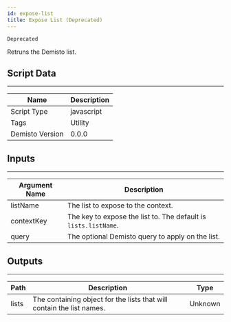 ```yaml
---
id: expose-list
title: Expose List (Deprecated)
---
```


`Deprecated`

Retruns the Demisto list.

## Script Data
---

| **Name** | **Description** |
| --- | --- |
| Script Type | javascript |
| Tags | Utility |
| Demisto Version | 0.0.0 |

## Inputs
---

| **Argument Name** | **Description** |
| --- | --- |
| listName | The list to expose to the context. |
| contextKey | The key to expose the list to. The default is `lists.listName`. |
| query | The optional Demisto query to apply on the list. |

## Outputs
---

| **Path** | **Description** | **Type** |
| --- | --- | --- |
| lists | The containing object for the lists that will contain the list names. | Unknown |
